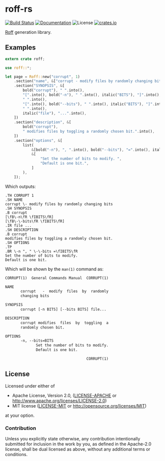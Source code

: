 # roff-rs

[![Build Status](https://travis-ci.org/killercup/roff-rs.svg)][Travis]
[![Documentation](https://img.shields.io/badge/docs-master-blue.svg)][Documentation]
![License](https://img.shields.io/crates/l/roff-rs.svg)
[![crates.io](https://img.shields.io/crates/v/roff-rs.svg)][Crates.io]

[Travis]: https://travis-ci.org/killercup/roff-rs
[Crates.io]: https://crates.io/crates/roff-rs
[Documentation]: https://docs.rs/roff-rs

[Roff](http://man7.org/linux/man-pages/man7/roff.7.html) generation library.

## Examples

```rust
extern crate roff;

use roff::*;

let page = Roff::new("corrupt", 1)
    .section("name", &["corrupt - modify files by randomly changing bits"])
    .section("SYNOPSIS", &[
        bold("corrupt"), " ".into(),
        "[".into(), bold("-n"), " ".into(), italic("BITS"), "]".into(),
        " ".into(),
        "[".into(), bold("--bits"), " ".into(), italic("BITS"), "]".into(),
        " ".into(),
        italic("file"), "...".into(),
    ])
    .section("description", &[
        bold("corrupt"),
        " modifies files by toggling a randomly chosen bit.".into(),
    ])
    .section("options", &[
        list(
            &[bold("-n"), ", ".into(), bold("--bits"), "=".into(), italic("BITS")],
            &[
                "Set the number of bits to modify. ",
                "Default is one bit.",
            ]
        ),
    ]);
```

Which outputs:
```troff
.TH CORRUPT 1
.SH NAME
corrupt \- modify files by randomly changing bits
.SH SYNOPSIS
.B corrupt
[\fB\-n\fR \fIBITS\fR]
[\fB\-\-bits\fR \fIBITS\fR]
.IR file ...
.SH DESCRIPTION
.B corrupt
modifies files by toggling a randomly chosen bit.
.SH OPTIONS
.TP
.BR \-n ", " \-\-bits =\fIBITS\fR
Set the number of bits to modify.
Default is one bit.
```

Which will be shown by the `man(1)` command as:

```txt
CORRUPT(1)  General Commands Manual  CORRUPT(1)

NAME
       corrupt   -  modify  files  by  randomly
       changing bits

SYNOPSIS
       corrupt [-n BITS] [--bits BITS] file...

DESCRIPTION
       corrupt modifies  files  by  toggling  a
       randomly chosen bit.

OPTIONS
       -n, --bits=BITS
              Set the number of bits to modify.
              Default is one bit.

                                     CORRUPT(1)
```

## License

Licensed under either of

 * Apache License, Version 2.0, ([LICENSE-APACHE](LICENSE-APACHE) or http://www.apache.org/licenses/LICENSE-2.0)
 * MIT license ([LICENSE-MIT](LICENSE-MIT) or http://opensource.org/licenses/MIT)

at your option.

### Contribution

Unless you explicitly state otherwise, any contribution intentionally
submitted for inclusion in the work by you, as defined in the Apache-2.0
license, shall be dual licensed as above, without any additional terms or
conditions.
